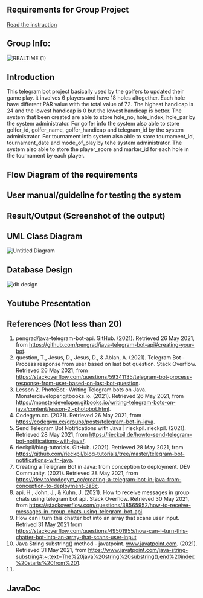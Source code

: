## Requirements for Group Project
[Read the instruction](https://github.com/STIW3054-A202/Assignments_and_Project/blob/main/GroupProject.md)

## Group Info:

![REALTIME (1)](https://user-images.githubusercontent.com/80609253/113550100-18dc9e00-9625-11eb-8500-e303b2e503be.jpg)


## Introduction
   This telegram bot project basically used by the golfers to updated their game play. it involves 6 players and have 18 holes altogether. Each hole have different PAR value with the total value of 72. The highest handicap is 24 and the lowest handicap is 0 but the lowest handicap is better. The system that been created are able to store hole_no, hole_index, hole_par by the system administrator. For golfer info the system also able to store golfer_id, golfer_name, golfer_handicap and telegram_id by the system administrator. For tournament info system also able to store tournament_id, tournament_date and mode_of_play by tehe system administrator. The system also able to store the player_score and marker_id for each hole in the tournament by each player.
  


## Flow Diagram of the requirements
## User manual/guideline for testing the system
## Result/Output (Screenshot of the output)
## UML Class Diagram
![Untitled Diagram](https://user-images.githubusercontent.com/61452411/115050622-81bdf300-9f0e-11eb-9e2c-dd1443c4ef7b.png)


## Database Design
![db design](https://user-images.githubusercontent.com/68073525/115051269-36f0ab00-9f0f-11eb-96ad-f2ef07d9ce6e.png)

## Youtube Presentation
## References (Not less than 20)
1. pengrad/java-telegram-bot-api. GitHub. (2021). Retrieved 26 May 2021, from https://github.com/pengrad/java-telegram-bot-api#creating-your-bot.
2. question, T., Jesus, D., Jesus, D., & Ablan, A. (2021). Telegram Bot - Process response from user based on last bot question. Stack Overflow. Retrieved 26 May 2021, from https://stackoverflow.com/questions/59341135/telegram-bot-process-response-from-user-based-on-last-bot-question.
3. Lesson 2. PhotoBot · Writing Telegram bots on Java. Monsterdeveloper.gitbooks.io. (2021). Retrieved 26 May 2021, from https://monsterdeveloper.gitbooks.io/writing-telegram-bots-on-java/content/lesson-2.-photobot.html.
4. Codegym.cc. (2021). Retrieved 26 May 2021, from https://codegym.cc/groups/posts/telegram-bot-in-java.
5. Send Telegram Bot Notifications with Java | rieckpil. rieckpil. (2021). Retrieved 28 May 2021, from https://rieckpil.de/howto-send-telegram-bot-notifications-with-java/.
6. rieckpil/blog-tutorials. GitHub. (2021). Retrieved 28 May 2021, from https://github.com/rieckpil/blog-tutorials/tree/master/telegram-bot-notifications-with-java.
7. Creating a Telegram Bot in Java: from conception to deployment. DEV Community. (2021). Retrieved 28 May 2021, from https://dev.to/codegym_cc/creating-a-telegram-bot-in-java-from-conception-to-deployment-3a8c.
8. api, H., John, J., & Kuhn, J. (2021). How to receive messages in group chats using telegram bot api. Stack Overflow. Retrieved 30 May 2021, from https://stackoverflow.com/questions/38565952/how-to-receive-messages-in-group-chats-using-telegram-bot-api.
9. How can i turn this chatter bot into an array that scans user input. Retrived 31 May 2021 from https://stackoverflow.com/questions/49501955/how-can-i-turn-this-chatter-bot-into-an-array-that-scans-user-input
10. Java String substring() method - javatpoint. www.javatpoint.com. (2021). Retrieved 31 May 2021, from https://www.javatpoint.com/java-string-substring#:~:text=The%20java%20string%20substring(),end%20index%20starts%20from%201.
11. 
## JavaDoc
